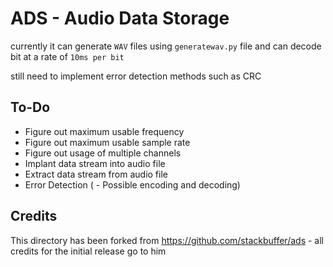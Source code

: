 # ADS - Audio Data Storage

currently it can generate `WAV` files using `generatewav.py` file and can decode bit at a rate of `10ms per bit`

still need to implement error detection methods such as CRC

## To-Do

 - Figure out maximum usable frequency
 - Figure out maximum usable sample rate
 - Figure out usage of multiple channels
 - Implant data stream into audio file
 - Extract data stream from audio file
 - Error Detection
( - Possible encoding and decoding)

## Credits

This directory has been forked from https://github.com/stackbuffer/ads - all credits for the initial release go to him
